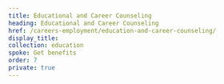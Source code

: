 ```yaml
---
title: Educational and Career Counseling
heading: Educational and Career Counseling
href: /careers-employment/education-and-career-counseling/
display_title:
collection: education
spoke: Get benefits
order: 7
private: true
---
```

